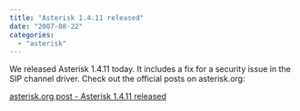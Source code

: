 ```yaml
---
title: "Asterisk 1.4.11 released"
date: "2007-08-22"
categories: 
  - "asterisk"
---
```


We released Asterisk 1.4.11 today. It includes a fix for a security issue in the SIP channel driver. Check out the official posts on asterisk.org:

[asterisk.org post - Asterisk 1.4.11 released](http://asterisk.org/node/48378)
